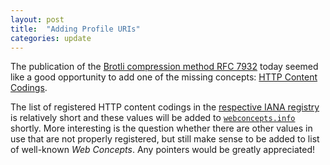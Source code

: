 ```yaml
---
layout: post
title:  "Adding Profile URIs"
categories: update
---
```


The publication of the [Brotli compression method RFC 7932](http://tools.ietf.org/html/rfc7932) today seemed like a good opportunity to add one of the missing concepts: [HTTP Content Codings](/concepts/http-content-codings).

The list of registered HTTP content codings in the [respective IANA registry](http://www.iana.org/assignments/http-parameters/http-parameters.xhtml#content-coding) is relatively short and these values will be added to [`webconcepts.info`](http://webconcepts.info) shortly. More interesting is the question whether there are other values in use that are not properly registered, but still make sense to be added to list of well-known *Web Concepts*. Any pointers would be greatly appreciated!
